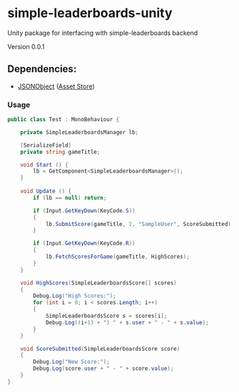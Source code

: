 # simple-leaderboards-unity
Unity package for interfacing with simple-leaderboards backend

Version 0.0.1

## Dependencies:
- [JSONObject](https://github.com/mtschoen/JSONObject) ([Asset Store](https://www.assetstore.unity3d.com/en/#!/content/710))

### Usage



```C#
public class Test : MonoBehaviour {

	private SimpleLeaderboardsManager lb;

	[SerializeField]
	private string gameTitle;

	void Start () {
		lb = GetComponent<SimpleLeaderboardsManager>();
	}
	
	void Update () {
		if (lb == null) return;

		if (Input.GetKeyDown(KeyCode.S))
		{
			lb.SubmitScore(gameTitle, 2, "SampleUser", ScoreSubmitted);
		}

		if (Input.GetKeyDown(KeyCode.R))
		{
			lb.FetchScoresForGame(gameTitle, HighScores);
		}
	}

	void HighScores(SimpleLeaderboardsScore[] scores)
	{
		Debug.Log("High Scores:");
		for (int i = 0; i < scores.Length; i++)
		{
			SimpleLeaderboardsScore s = scores[i];
			Debug.Log((i+1) + ") " + s.user + " - " + s.value);
		}
	}

	void ScoreSubmitted(SimpleLeaderboardsScore score)
	{
		Debug.Log("New Score:");
		Debug.Log(score.user + " - " + score.value);
	}
}
```
